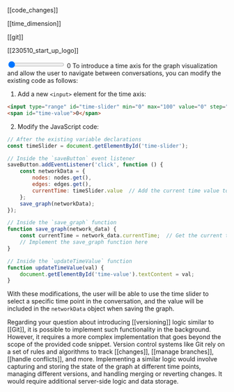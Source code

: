 [[code_changes]]

[[time_dimension]]

[[git]]

[[230510_start_up_logo]]


<input type="range" id="time-slider" min="0" max="100" value="0" step="1" oninput="updateTimeValue(this.value)">
<span id="time-value">0</span>
To introduce a time axis for the graph visualization and allow the user to navigate between conversations, you can modify the existing code as follows:

1. Add a new `<input>` element for the time axis:
```html
<input type="range" id="time-slider" min="0" max="100" value="0" step="1" oninput="updateTimeValue(this.value)">
<span id="time-value">0</span>
```

2. Modify the JavaScript code:
```javascript
// After the existing variable declarations
const timeSlider = document.getElementById('time-slider');

// Inside the `saveButton` event listener
saveButton.addEventListener('click', function () {
    const networkData = {
        nodes: nodes.get(),
        edges: edges.get(),
        currentTime: timeSlider.value  // Add the current time value to the network data
    };
    save_graph(networkData);
});

// Inside the `save_graph` function
function save_graph(network_data) {
    const currentTime = network_data.currentTime;  // Get the current time value
    // Implement the save_graph function here
}

// Inside the `updateTimeValue` function
function updateTimeValue(val) {
    document.getElementById('time-value').textContent = val;
}
```

With these modifications, the user will be able to use the time slider to select a specific time point in the conversation, and the value will be included in the `networkData` object when saving the graph.

Regarding your question about introducing [[versioning]] logic similar to [[Git]], it is possible to implement such functionality in the background. However, it requires a more complex implementation that goes beyond the scope of the provided code snippet. Version control systems like Git rely on a set of rules and algorithms to track [[changes]], [[manage branches]], [[handle conflicts]], and more. Implementing a similar logic would involve capturing and storing the state of the graph at different time points, managing different versions, and handling merging or reverting changes. It would require additional server-side logic and data storage.
